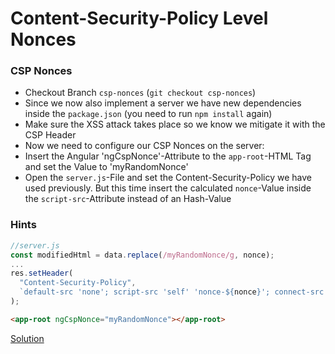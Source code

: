 # Content-Security-Policy Level Nonces

### CSP Nonces

- Checkout Branch `csp-nonces` (`git checkout csp-nonces`)
- Since we now also implement a server we have new dependencies inside the `package.json` (you need to run `npm install` again)
- Make sure the XSS attack takes place so we know we mitigate it with the CSP Header
- Now we need to configure our CSP Nonces on the server:
- Insert the Angular 'ngCspNonce'-Attribute to the `app-root`-HTML Tag and set the Value to 'myRandomNonce'
- Open the `server.js`-File and set the Content-Security-Policy we have used previously. But this time insert the calculated `nonce`-Value inside the `script-src`-Attribute instead of an Hash-Value

### Hints

```javascript
//server.js
const modifiedHtml = data.replace(/myRandomNonce/g, nonce);
...
res.setHeader(
  "Content-Security-Policy",
  `default-src 'none'; script-src 'self' 'nonce-${nonce}'; connect-src 'self' http://localhost:4730; img-src 'self'; style-src 'self' 'unsafe-inline';`
);
```

```html
<app-root ngCspNonce="myRandomNonce"></app-root>
```

[Solution](https://github.com/martinakraus/angular-security-2025/tree/csp-nonces-solution)
